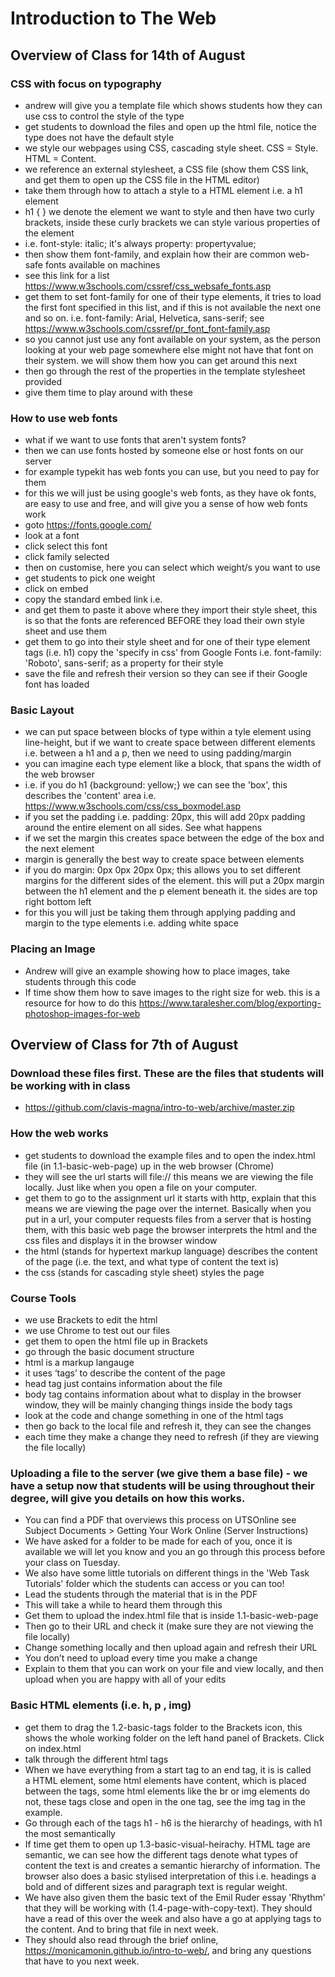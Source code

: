 # Introduction to The Web

## Overview of Class for 14th of August

### CSS with focus on typography
* andrew will give you a template file which shows students how they can use css to control the style of the type
* get students to download the files and open up the html file, notice the type does not have the default style
* we style our webpages using CSS, cascading style sheet. CSS = Style. HTML = Content.
* we reference an external stylesheet, a CSS file (show them CSS link, and get them to open up the CSS file in the HTML editor)
* take them through how to attach a style to a HTML element i.e. a h1 element
* h1 { } we denote the element we want to style and then have two curly brackets, inside these curly brackets we can style various properties of the element
* i.e. font-style: italic; it's always property: propertyvalue;
* then show them font-family, and explain how their are common web-safe fonts available on machines
* see this link for a list https://www.w3schools.com/cssref/css_websafe_fonts.asp
* get them to set font-family for one of their type elements, it tries to load the first font specified in this list, and if this is not available the next one and so on. i.e. font-family: Arial, Helvetica, sans-serif; see https://www.w3schools.com/cssref/pr_font_font-family.asp
* so you cannot just use any font available on your system, as the person looking at your web page somewhere else might not have that font on their system. we will show them how you can get around this next 
* then go through the rest of the properties in the template stylesheet provided
* give them time to play around with these


### How to use web fonts
* what if we want to use fonts that aren't  system fonts?
* then we can use fonts hosted by someone else or host fonts on our server
* for example typekit has web fonts you can use, but you need to pay for them
* for this we will just be using google's web fonts, as they have ok fonts, are easy to use and free, and will give you a sense of how web fonts work
* goto https://fonts.google.com/
* look at a font
* click select this font
* click family selected
* then on customise, here you can select which weight/s you want to use
* get students to pick one weight
* click on embed
* copy the standard embed link i.e. <link href="https://fonts.googleapis.com/css?family=Roboto" rel="stylesheet">
* and get them to paste it above where they import their style sheet, this is so that the fonts are referenced BEFORE they load their own style sheet and use them
* get them to go into their style sheet and for one of their type element tags (i.e. h1) copy the 'specify in css' from Google Fonts i.e. font-family: 'Roboto', sans-serif; as a property for their style
* save the file and refresh their version so they can see if their Google font has loaded


### Basic Layout
* we can put space between blocks of type within a tyle element using line-height, but if we want to create space between different elements i.e. between a h1 and a p, then we need to using padding/margin
* you can imagine each type element like a block, that spans the width of the web browser
* i.e. if you do h1 {background: yellow;} we can see the 'box', this describes the 'content' area i.e. https://www.w3schools.com/css/css_boxmodel.asp
* if you set the padding i.e. padding: 20px, this will add 20px padding around the entire element on all sides. See what happens
* if we set the margin this creates space between the edge of the box and the next element
* margin is generally the best way to create space between elements
* if you do margin: 0px 0px 20px 0px; this allows you to set different margins for the different sides of the element. this will put a 20px margin between the h1 element and the p element beneath it. the sides are top right bottom left
* for this you will just be taking them through applying padding and margin to the type elements i.e. adding white space


### Placing an Image
* Andrew will give an example showing how to place images, take students through this code
* If time show them how to save images to the right size for web. this is a resource for how to do this https://www.taralesher.com/blog/exporting-photoshop-images-for-web

## Overview of Class for 7th of August

### Download these files first. These are the files that students will be working with in class
* https://github.com/clavis-magna/intro-to-web/archive/master.zip

### How the web works
* get students to download the example files
and to open the index.html file (in 1.1-basic-web-page) up in the web browser (Chrome)
* they will see the url starts will file:// this means we are viewing the file locally. Just like when you open a file on your computer.
* get them to go to the assignment url it starts with http, explain that this means we are viewing the page over the internet. Basically when you put in a url, your computer requests files from a server that is hosting them, with this basic web page the browser interprets the html and the css files and displays it in the browser window
* the html (stands for hypertext markup language) describes the content of the page (i.e. the text, and what type of content the text is)
* the css (stands for cascading style sheet) styles the page

### Course Tools
* we use Brackets to edit the html
* we use Chrome to test out our files
* get them to open the html file up in Brackets
* go through the basic document structure
* html is a markup langauge
* it uses ‘tags’ to describe the content of the page
* head tag just contains information about the file
* body tag contains information about what to display in the browser window, they will be mainly changing things inside the body tags
* look at the code and change something in one of the html tags
* then go back to the local file and refresh it, they can see the changes
* each time they make a change they need to refresh (if they are viewing the file locally)

### Uploading a file to the server (we give them a base file) - we have a setup now that students will be using throughout their degree, will give you details on how this works.
* You can find a PDF that overviews this process on UTSOnline see Subject Documents > Getting Your Work Online (Server Instructions)
* We have asked for a folder to be made for each of you, once it is available we will let you know and you an go through this process before your class on Tuesday.
* We also have some little tutorials on different things in the 'Web Task Tutorials' folder which the students can access or you can too!
* Lead the students through the material that is in the PDF
* This will take a while to heard them through this
* Get them to upload the index.html file that is inside 1.1-basic-web-page
* Then go to their URL and check it (make sure they are not viewing the file locally)
* Change something locally and then upload again and refresh their URL
* You don’t need to upload every time you make a change
* Explain to them that you can work on your file and view locally, and then upload when you are happy with all of your edits

### Basic HTML elements (i.e. h, p , img)
* get them to drag the 1.2-basic-tags folder to the Brackets icon, this shows the whole working folder on the left hand panel of Brackets. Click on index.html
* talk through the different html tags
* When we have everything from a start tag to an end tag, it is is called a HTML element, some html elements have content, which is placed between the tags, some html elements like the br or img elements do not, these tags close and open in the one tag, see the img tag in the example.
* Go through each of the tags h1 - h6 is the hierarchy of headings, with h1 the most semantically
* If time get them to open up 1.3-basic-visual-heirachy. HTML tage are semantic, we can see how the different tags denote what types of content the text is and creates a semantic hierarchy of information. The browser also does a basic stylised interpretation of this i.e. headings a bold and of different sizes and paragraph text is regular weight.
* We have also given them the basic text of the Emil Ruder essay 'Rhythm' that they will be working with (1.4-page-with-copy-text). They should have a read of this over the week and also have a go at applying tags to the content. And to bring that file in next week.
* They should also read through the brief online, https://monicamonin.github.io/intro-to-web/, and bring any questions that have to you next week.
